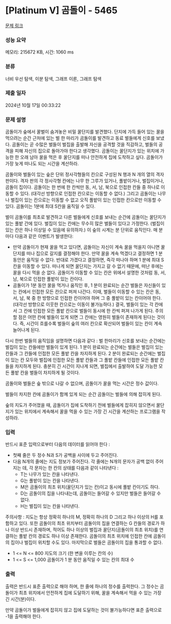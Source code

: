 # [Platinum V] 곰돌이 - 5465 

[문제 링크](https://www.acmicpc.net/problem/5465) 

### 성능 요약

메모리: 215672 KB, 시간: 1060 ms

### 분류

너비 우선 탐색, 이분 탐색, 그래프 이론, 그래프 탐색

### 제출 일자

2024년 10월 17일 00:33:22

### 문제 설명

<p>곰돌이가 숲에서 꿀벌이 숨겨놓은 비밀 꿀단지를 발견했다. 단지에 가득 들어 있는 꿀을 먹으려는 순간 근처에 있는 벌 한 마리가 곰돌이를 발견하고 동료 벌들에게 신호를 보냈다. 곰돌이는 곧 수많은 벌들이 벌집을 출발해 자신을 공격할 것을 직감하고, 벌들의 공격을 피해 자신의 집으로 돌아가야 한다고 생각했다. 곰돌이는 꿀단지가 있는 위치에 가능한 한 오래 남아 꿀을 먹은 후 꿀단지를 떠나 안전하게 집에 도착하고 싶다. 곰돌이가 가장 늦게 떠나도 되는 시간을 계산하라.</p>

<p>곰돌이와 벌들이 있는 숲은 단위 정사각형들의 칸으로 구성된 N 행과 N 개의 열의 격자 판이다. 격자 판의 각 정사각형 칸에는 나무 한 그루가 있거나, 풀밭이거나, 벌집이거나, 곰돌이 집이다. 곰돌이는 한 번에 한 칸씩만 동, 서, 남, 북으로 인접한 칸들 중 하나로 이동할 수 있다. (대각선 방향으로 인접한 칸으로는 이동할 수 없다.) 그리고 곰돌이는 나무나 벌집이 있는 칸으로는 이동할 수 없고 오직 풀밭이 있는 인접한 칸으로만 이동할 수 있다. 곰돌이는 1분에 최대 S칸을 움직일 수 있다.</p>

<p>벌이 곰돌이를 최초로 발견하고 다른 벌들에게 신호를 보내는 순간에 곰돌이는 꿀단지가 있는 풀밭 간에 있다. 벌집이 있는 칸에는 무수히 많은 벌들이 있다고 가정한다. (벌집이 있는 칸은 하나 이상일 수 있음에 유의하자.) 이 숲의 시계는 분 단위로 움직인다. 매 분마다 다음과 같은 이벤트가 발생한다:</p>

<ul>
	<li>만약 곰돌이가 현재 꿀을 먹고 있다면, 곰돌이는 자신이 계속 꿀을 먹을지 아니면 꿀단지를 떠나 집으로 갈지를 결정해야 한다. 만약 꿀을 계속 먹겠다고 결정하면 1 분 동안은 움직일 수 없다. 반대로 가겠다고 결정하면, 즉각 떠나야 하며 1 분에 최대 S 칸을 이동할 수 있다. 떠나게 되면 꿀단지는 가지고 갈 수 없기 때문에, 떠난 후에는 꿀을 다시 먹을 순 없다. 곰돌이가 이동할 수 있는 칸은 위에서 설명한 것처럼 동, 서, 남, 북으로 인접한 풀밭이 있는 칸이다.</li>
	<li>곰돌이가 1분 동안 꿀을 먹거나 움직인 후, 1 분이 완료되는 순간 벌들은 자신들이 있는 칸에서 인접한 모든 칸으로 퍼져 나간다. 이때, 벌들이 이동할 수 있는 칸은 동, 서, 남, 북 중 한 방향으로 인접한 칸이어야 하며 그 중 풀밭이 있는 칸이어야 한다. (대각선 방향으로 이웃한 칸으로는 이동이 불가능하다.) 결국, 벌들이 있는 각 칸에서 그 칸에 인접한 모든 풀밭 칸으로 벌들이 동시에 한 칸씩 퍼져 나가게 된다. 주의할 점은 어떤 칸에 벌들이 있게 되면 그 칸에는 영원히 벌들이 존재하게 된다는 것이다. 즉, 시간이 흐를수록 벌들이 숲의 여러 칸으로 확산되어 벌들이 있는 칸이 계속 늘어나게 된다.</li>
</ul>

<p>다시 한번 벌들의 움직임을 설명하면 다음과 같다 : 벌 한마리가 신호를 보내는 순간에는 벌집이 있는 칸들에만 벌들이 있게 된다. 1 분이 완료되는 순간에는 벌들은 벌집이 있는 칸들과 그 칸들에 인접한 모든 풀밭 칸을 차지하게 된다. 2 분이 완료되는 순간에는 벌집이 있는 칸 모두와 벌집에 인접한 모든 풀밭 칸들과 그 풀밭 칸들에 인접한 모든 풀밭 칸들을 차지하게 된다. 충분히 긴 시간이 지나게 되면, 벌집에서 출발하여 도달 가능한 모든 풀밭 칸을 벌들이 차지하게 될 것이다.</p>

<p>곰돌이와 벌들은 숲 밖으로 나갈 수 없으며, 곰돌이가 꿀을 먹는 시간은 정수 값이다.</p>

<p>벌들이 차지한 칸에 곰돌이가 함께 있게 되는 순간 곰돌이는 벌들에 의해 잡히게 된다.</p>

<p>숲의 지도가 주어졌을 때, 곰돌이가 집에 도착하기 전에 벌들에게 잡히지 않으면서 꿀단지가 있는 위치에서 계속해서 꿀을 먹을 수 있는 가장 긴 시간을 계산하는 프로그램을 작성하라.</p>

### 입력 

 <p>반드시 표준 입력으로부터 다음의 데이터를 읽어야 한다 :</p>

<ul>
	<li>첫째 줄은 두 정수 N과 S가 공백을 사이에 두고 주어진다.</li>
	<li>다음 N개의 줄에는 지도 정보가 주어진다. 각 줄에는 N개의 문자가 공백 없이 주어지는 데, 각 문자는 한 칸의 상태를 다음과 같이 나타낸다 :
	<ul>
		<li>T는 나무가 있는 칸을 나타낸다.</li>
		<li>G는 풀밭이 있는 칸을 나타낸다.</li>
		<li>M은 곰돌이의 최초 위치(꿀단지가 있는 칸)이고 동시에 풀밭 칸이기도 하다.</li>
		<li>D는 곰돌이의 집을 나타내는데, 곰돌이는 들어갈 수 있지만 벌들은 들어갈 수 없다.</li>
		<li>H는 벌집이 있는 칸을 나타낸다.</li>
	</ul>
	</li>
</ul>

<p>주의사항 : 지도는 항상 정확히 하나의 M, 정확히 하나의 D 그리고 하나 이상의 H를 포함하고 있다. 또한 곰돌이의 최초 위치부터 곰돌이의 집을 연결하는 G 칸들의 경로가 하나 이상 반드시 존재하며, 적어도 하나 이상의 벌집과 꿀단지(곰돌이의 최초 위치)를 연결하는 풀밭 칸의 경로도 하나 이상 존재한다. 곰돌이의 최초 위치에 인접한 칸에 곰돌이의 집이나 벌집이 위치할 수도 있다. 마지막으로 벌들은 곰돌이의 집을 통과할 수 없다.</p>

<ul>
	<li>1 <= N <= 800 지도의 크기 (한 변을 이루는 칸의 수)</li>
	<li>1 <= S <= 1,000 곰돌이가 1 분 동안 움직일 수 있는 칸의 최대 수</li>
</ul>

### 출력 

 <p>출력은 반드시 표준 출력으로 해야 하며, 한 줄에 하나의 정수를 출력한다. 그 정수는 곰돌이가 최초 위치에서 안전하게 집에 도달하기 위해, 꿀을 계속해서 먹을 수 있는 가장 긴 시간(분)이다.</p>

<p>만약 곰돌이가 벌들에게 잡히지 않고 집에 도달하는 것이 불가능하다면 표준 출력으로 -1을 출력해야 한다.</p>

